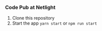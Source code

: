 ### Code Pub at Netlight

1. Clone this repository
2. Start the app `yarn start` or `npm run start` 
